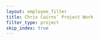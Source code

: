 ```yaml
---
layout: employee_filter
title: Chris Cairns’ Project Work
filter_type: project
skip_index: true
---
```

